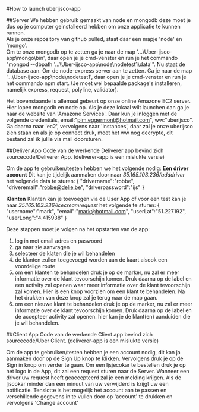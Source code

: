 #How to launch uberijsco-app  

##Server
We hebben gebruik gemaakt van node en mongodb deze moet je dus op je computer geinstalleerd hebben om onze applicatie te kunnen runnen.  
Als je onze repository van github pulled, staat daar een mapje 'node' en 'mongo'.  
Om te onze mongodb op te zetten ga je naar de map '...\Uber-ijsco-app\mongo\bin', daar open je je cmd-venster en run je het commando "mongod --dbpath '...\Uber-ijsco-app\node\nodetest1\data'". Nu staat de database aan.
Om de node-express server aan te zetten. Ga je naar de map '...\Uber-ijsco-app\node\nodetest1', daar open je je cmd-venster en run je het commando npm start. (Je moet wel bepaalde package's installeren, namelijk express, request, polyline, validator).

Het bovenstaande is allemaal gebeurt op onze online Amazone EC2 server. Hier lopen mongodb en node op. Als je deze lokaal wilt launchen dan ga je naar de website van 'Amazone Services'. Daar kun je inloggen met de volgende credentials, email:"pim.eggermont@hotmail.com", ww:"uberijsco". Ga daarna naar 'ec2', vervolgens naar 'instances', daar zal je onze uberijsco zien staan en als je op connect druk, moet het ww nog decrypte, dit bestand zal ik jullie via mail doorsturen.

##Deliver App
Code van de werkende Deliverer app bevind zich sourcecode/Deliverer App. (deliverer-app is een mislukte versie)

Om de app te gebruiken/testen hebben we het volgende nodig:
__Een driver account__
Dit kan je tijdelijk aanmaken door naar *35.165.103.236/adddriver* het volgende data te sturen:
{
	"drivername":"robbe",
	"driveremail":"robbe@delie.be",
	"driverpassword":"ijs"
}

__Klanten__
Klanten kan je toevoegen via de User App of voor een test kan je naar *35.165.103.236/icecreamrequest* het volgende te sturen:
{
    "username":"mark",
    "email":"mark@hotmail.com",
    "userLat":"51.227192",
    "userLong":"4.415938"
}

Deze stappen moet je volgen na het opstarten van de app:

1. log in met email adres en paswoord
2. ga naar zie aanvragen
3. selecteer de klaten die je wil behandelen
4. de klanten zullen toegevoegd worden aan de kaart alsook een voordelige route
5. om een klanten te behandelen druk je op de marker, nu zal er meer informatie over de klant tevoorschijn komen. Druk daarna op de label en een activity zal openen waar meer informatie over de klant tevoorschijn zal komen. Hier is een knop voorzien om een klant te behandelen. Na het drukken van deze knop zal je terug naar de map gaan.
6. om een nieuwe klant te behandelen druk je op de marker, nu zal er meer informatie over de klant tevoorschijn komen. Druk daarna op de label en de accepteer activity zal openen. hier kan je de klant(en) aanduiden die je wil behandelen.

##Client App
Code van de werkende Client app bevind zich sourcecode/Uber Client. (deliverer-app is een mislukte versie)

Om de app te gebruiken/testen hebben je een account nodig, dit kan ja aanmaken door op de Sign Up knop te klikken. Vervolgens druk je  op de Sign in knop om verder te gaan.
Om een Ijsjecokar te bestellen druk je op het logo in de App, dit zal een request sturen naar de Server.
Wanneer een driver uw request heeft geaccepteerd zal je een melding krijgen. Als de Ijscokar minder dan een minuut van uw verwijderd is krijgt uw een notificatie.
Tenslotte is het mogelijk het account aan te passen en verschillende gegevens in te vullen door op 'account' te drukken en vervolgens 'Change account'

